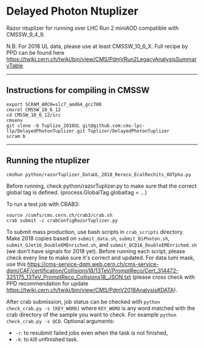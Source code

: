 Delayed Photon Ntuplizer
=============================

Razor ntuplizer for running over LHC Run 2 miniAOD compatible with CMSSW_9_4_9.

N.B. For 2018 UL data, please use at least CMSSW_10_6_X. Full recipe by PPD can be found here https://twiki.cern.ch/twiki/bin/view/CMS/PdmVRun2LegacyAnalysisSummaryTable

-----------------------------------
Instructions for compiling in CMSSW
-----------------------------------

    export SCRAM_ARCH=slc7_amd64_gcc700
    cmsrel CMSSW_10_6_12
    cd CMSSW_10_6_12/src
    cmsenv
    git clone -b Tuplize_2018UL git@github.com:cms-lpc-llp/DelayedPhotonTuplizer.git Tuplizer/DelayedPhotonTuplizer
    scram b

---------------------    
Running the ntuplizer
---------------------

    cmsRun python/razorTuplizer_DataUL_2018_Rereco_EcalRechits_OOTpho.py

    
Before running, check python/razorTuplizer.py to make sure that the correct global tag is defined. (process.GlobalTag.globaltag = ...)


To run a test job with CRAB3:

    source /cvmfs/cms.cern.ch/crab3/crab.sh
    crab submit -c crabConfigRazorTuplizer.py

To submit mass production, use bash scripts in `crab_scripts` directory. Make 2018 copies based on `submit_data.sh`, `submit_DiPhoton.sh`, `submit_GJet16_DoubleEMEnriched.sh`, and `submit_QCD16_DoubleEMEnriched.sh` (we don't have signals for 2018 yet). Before running each script, please check every line to make sure it's correct and updated. For data lumi mask, use this https://cms-service-dqm.web.cern.ch/cms-service-dqm/CAF/certification/Collisions18/13TeV/PromptReco/Cert_314472-325175_13TeV_PromptReco_Collisions18_JSON.txt (please cross check with PPD recommendation for update https://twiki.cern.ch/twiki/bin/view/CMS/PdmV2018Analysis#DATA). 

After crab submission, job status can be checked with `python check_crab.py -s [KEY_WORD]` where `KEY_WORD` is any word matched with the crab directory of the sample you want to check. For example `python check_crab.py -s QCD`. Optional arguments: 
   - `-r`: to resubmit failed jobs even when the task is not finished, 
   - `-k`: to kill unfinished task.

